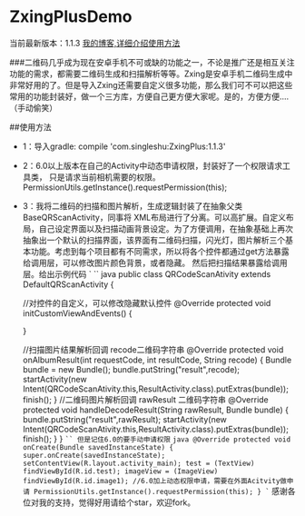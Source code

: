 # ZxingPlusDemo
当前最新版本：1.1.3
[我的博客,详细介绍使用方法](http://blog.csdn.net/sw5131899/article/details/55260525)

###二维码几乎成为现在安卓手机不可或缺的功能之一，不论是推广还是相互关注功能的需求，都需要二维码生成和扫描解析等等。Zxing是安卓手机二维码生成中非常好用的了。但是导入Zxing还需要自定义很多功能，那么我们可不可以把这些常用的功能封装好，做一个三方库，方便自己更方便大家呢。是的，方便方便....（手动偷笑）

##使用方法

* 1：导入gradle: compile 'com.singleshu:ZxingPlus:1.1.3'

* 2：6.0以上版本在自己的Activity中动态申请权限，封装好了一个权限请求工具类，
只是请求当前相机需要的权限。 PermissionUtils.getInstance().requestPermission(this);

* 3：我将二维码的扫描和图片解析，生成逻辑封装了在抽象父类BaseQRScanActivity，同事将
XML布局进行了分离。可以高扩展。自定义布局，自己设定界面以及扫描动画背景设定。为了方便调用，在抽象基础上再次抽象出一个默认的扫描界面，该界面有二维码扫描，闪光灯，图片解析三个基本功能。考虑到每个项目都有不同需求，所以将各个控件都通过get方法暴露给调用层，可以修改图片颜色背景，或者隐藏。
然后把扫描结果暴露给调用层。给出示例代码
` `` java
public class QRCodeScanAtivity extends DefaultQRScanActivity {

    //对控件的自定义，可以修改隐藏默认控件
    @Override
    protected void initCustomViewAndEvents() {

    }

    //扫描图片结果解析回调 recode二维码字符串
    @Override
    protected void onAlbumResult(int requestCode, int resultCode, String recode) {
        Bundle bundle = new Bundle();
        bundle.putString("result",recode);
        startActivity(new Intent(QRCodeScanAtivity.this,ResultActivity.class).putExtras(bundle));
        finish();
    }
    //二维码图片解析回调  rawResult 二维码字符串
    @Override
    protected void handleDecodeResult(String rawResult, Bundle bundle) {
        bundle.putString("result",rawResult);
        startActivity(new Intent(QRCodeScanAtivity.this,ResultActivity.class).putExtras(bundle));
        finish();
    }
}
` ``
但是记住6.0的要手动申请权限
` `` java
 @Override
    protected void onCreate(Bundle savedInstanceState) {
        super.onCreate(savedInstanceState);
        setContentView(R.layout.activity_main);
        test = (TextView) findViewById(R.id.test);
        imageView = (ImageView) findViewById(R.id.image1);
        //6.0加上动态权限申请，需要在外面Acitvity做申请
        PermissionUtils.getInstance().requestPermission(this);
    }
` ``
感谢各位对我的支持，觉得好用请给个star，欢迎fork。